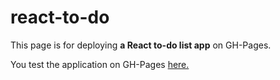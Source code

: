 # react-to-do

This page is for deploying <strong>a React to-do list app</strong> on GH-Pages.


You test the application on GH-Pages <a href=https://elborracho420.github.io/react-to-do/ title="To-Do List"> here.</a>
